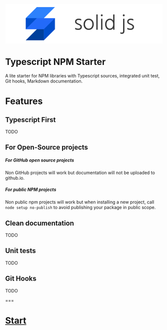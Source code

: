 ![solid-js](doc/media/solid-js.png)

# Typescript NPM Starter

A lite starter for NPM libraries with Typescript sources, integrated unit test, Git hooks, Markdown documentation.


# Features

## Typescript First
TODO


## For Open-Source projects

##### For GitHub open source projects
Non GitHub projects will work but documentation will not be uploaded to github.io.

##### For public NPM projects
Non public npm projects will work but when installing a new project, call `node setup no-publish` to avoid publishing your package in public scope.


## Clean documentation
TODO

## Unit tests
TODO

## Git Hooks
TODO



===

# [Start](https://solid-js.github.io/typescript-npm-starter/#/install/quick-start.md)